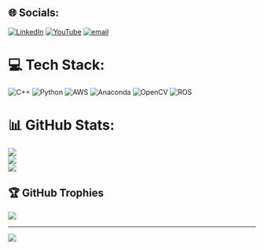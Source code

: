 
## 🌐 Socials:
[![LinkedIn](https://img.shields.io/badge/LinkedIn-%230077B5.svg?logo=linkedin&logoColor=white)](https://www.linkedin.com/in/suresh-geddada) [![YouTube](https://img.shields.io/badge/YouTube-%23FF0000.svg?logo=YouTube&logoColor=white)](http://www.youtube.com/@geddadasuresh6) [![email](https://img.shields.io/badge/Email-D14836?logo=gmail&logoColor=white)](mailto:geddadasuresh6@gmail.com) 

# 💻 Tech Stack:
![C++](https://img.shields.io/badge/c++-%2300599C.svg?style=for-the-badge&logo=c%2B%2B&logoColor=white) ![Python](https://img.shields.io/badge/python-3670A0?style=for-the-badge&logo=python&logoColor=ffdd54) ![AWS](https://img.shields.io/badge/AWS-%23FF9900.svg?style=for-the-badge&logo=amazon-aws&logoColor=white) ![Anaconda](https://img.shields.io/badge/Anaconda-%2344A833.svg?style=for-the-badge&logo=anaconda&logoColor=white) ![OpenCV](https://img.shields.io/badge/opencv-%23white.svg?style=for-the-badge&logo=opencv&logoColor=white) ![ROS](https://img.shields.io/badge/ros-%230A0FF9.svg?style=for-the-badge&logo=ros&logoColor=white)
# 📊 GitHub Stats:
![](https://github-readme-stats.vercel.app/api?username=geddadasuresh84326&theme=dark&hide_border=false&include_all_commits=true&count_private=false)<br/>
![](https://nirzak-streak-stats.vercel.app/?user=geddadasuresh84326&theme=dark&hide_border=false)<br/>
![](https://github-readme-stats.vercel.app/api/top-langs/?username=geddadasuresh84326&theme=dark&hide_border=false&include_all_commits=true&count_private=false&layout=compact)

## 🏆 GitHub Trophies
![](https://github-profile-trophy.vercel.app/?username=geddadasuresh84326&theme=radical&no-frame=false&no-bg=true&margin-w=4)

---
[![](https://visitcount.itsvg.in/api?id=geddadasuresh84326&icon=0&color=12)](https://visitcount.itsvg.in)

<!-- Proudly created with GPRM ( https://gprm.itsvg.in ) -->
